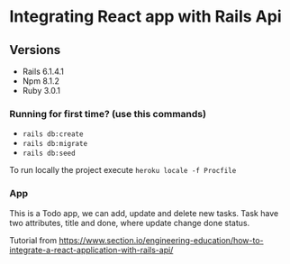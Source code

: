 # Integrating React app with Rails Api

## Versions
 - Rails 6.1.4.1
 - Npm 8.1.2
 - Ruby 3.0.1

### Running for first time? (use this commands)
 - `rails db:create`
 - `rails db:migrate`
 - `rails db:seed`


To run locally the project execute `heroku locale -f Procfile`


### App
This is a Todo app, we can add, update and delete new tasks.
Task have two attributes, title and done, where update change done status.

Tutorial from https://www.section.io/engineering-education/how-to-integrate-a-react-application-with-rails-api/

